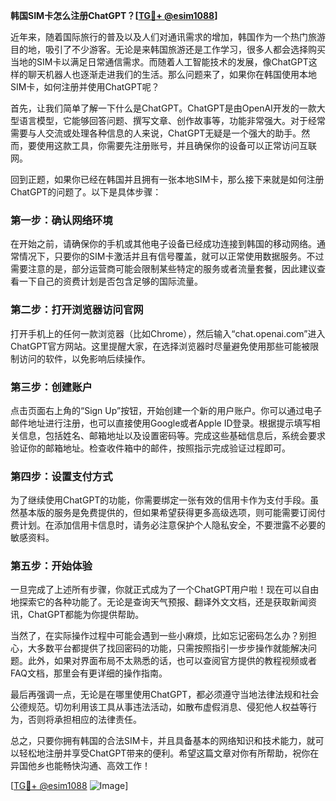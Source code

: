 **韩国SIM卡怎么注册ChatGPT？[[TG💪+ @esim1088](https://t.me/s/esim1088)]**

近年来，随着国际旅行的普及以及人们对通讯需求的增加，韩国作为一个热门旅游目的地，吸引了不少游客。无论是来韩国旅游还是工作学习，很多人都会选择购买当地的SIM卡以满足日常通信需求。而随着人工智能技术的发展，像ChatGPT这样的聊天机器人也逐渐走进我们的生活。那么问题来了，如果你在韩国使用本地SIM卡，如何注册并使用ChatGPT呢？

首先，让我们简单了解一下什么是ChatGPT。ChatGPT是由OpenAI开发的一款大型语言模型，它能够回答问题、撰写文章、创作故事等，功能非常强大。对于经常需要与人交流或处理各种信息的人来说，ChatGPT无疑是一个强大的助手。然而，要使用这款工具，你需要先注册账号，并且确保你的设备可以正常访问互联网。

回到正题，如果你已经在韩国并且拥有一张本地SIM卡，那么接下来就是如何注册ChatGPT的问题了。以下是具体步骤：

### 第一步：确认网络环境
在开始之前，请确保你的手机或其他电子设备已经成功连接到韩国的移动网络。通常情况下，只要你的SIM卡激活并且有信号覆盖，就可以正常使用数据服务。不过需要注意的是，部分运营商可能会限制某些特定的服务或者流量套餐，因此建议查看一下自己的资费计划是否包含足够的国际流量。

### 第二步：打开浏览器访问官网
打开手机上的任何一款浏览器（比如Chrome），然后输入“chat.openai.com”进入ChatGPT官方网站。这里提醒大家，在选择浏览器时尽量避免使用那些可能被限制访问的软件，以免影响后续操作。

### 第三步：创建账户
点击页面右上角的“Sign Up”按钮，开始创建一个新的用户账户。你可以通过电子邮件地址进行注册，也可以直接使用Google或者Apple ID登录。根据提示填写相关信息，包括姓名、邮箱地址以及设置密码等。完成这些基础信息后，系统会要求验证你的邮箱地址。检查收件箱中的邮件，按照指示完成验证过程即可。

### 第四步：设置支付方式
为了继续使用ChatGPT的功能，你需要绑定一张有效的信用卡作为支付手段。虽然基本版的服务是免费提供的，但如果希望获得更多高级选项，则可能需要订阅付费计划。在添加信用卡信息时，请务必注意保护个人隐私安全，不要泄露不必要的敏感资料。

### 第五步：开始体验
一旦完成了上述所有步骤，你就正式成为了一个ChatGPT用户啦！现在可以自由地探索它的各种功能了。无论是查询天气预报、翻译外文文档，还是获取新闻资讯，ChatGPT都能为你提供帮助。

当然了，在实际操作过程中可能会遇到一些小麻烦，比如忘记密码怎么办？别担心，大多数平台都提供了找回密码的功能，只需按照指引一步步操作就能解决问题。此外，如果对界面布局不太熟悉的话，也可以查阅官方提供的教程视频或者FAQ文档，那里会有更详细的操作指南。

最后再强调一点，无论是在哪里使用ChatGPT，都必须遵守当地法律法规和社会公德规范。切勿利用该工具从事违法活动，如散布虚假消息、侵犯他人权益等行为，否则将承担相应的法律责任。

总之，只要你拥有韩国的合法SIM卡，并且具备基本的网络知识和技术能力，就可以轻松地注册并享受ChatGPT带来的便利。希望这篇文章对你有所帮助，祝你在异国他乡也能畅快沟通、高效工作！

[[TG💪+ @esim1088](https://t.me/s/esim1088) ![Image](https://i.postimg.cc/4NQfJmqS/Snipaste-2025-05-13-00-14-12.png)]